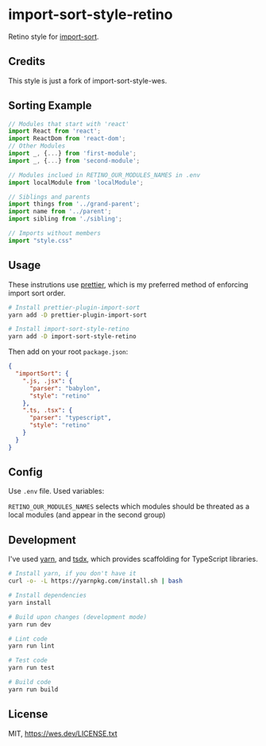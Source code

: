 # import-sort-style-retino

Retino style for [import-sort](https://github.com/renke/import-sort).

## Credits

This style is just a fork of import-sort-style-wes.

## Sorting Example

```js
// Modules that start with 'react'
import React from 'react';
import ReactDom from 'react-dom';
// Other Modules
import _, {...} from 'first-module';
import _, {...} from 'second-module';

// Modules inclued in RETINO_OUR_MODULES_NAMES in .env
import localModule from 'localModule';

// Siblings and parents
import things from '../grand-parent';
import name from '../parent';
import sibling from './sibling';

// Imports without members
import "style.css"
```

## Usage

These instrutions use [prettier](https://prettier.io), which is my preferred
method of enforcing import sort order.

```sh
# Install prettier-plugin-import-sort
yarn add -D prettier-plugin-import-sort

# Install import-sort-style-retino
yarn add -D import-sort-style-retino
```

Then add on your root `package.json`:

```json
{
  "importSort": {
    ".js, .jsx": {
      "parser": "babylon",
      "style": "retino"
    },
    ".ts, .tsx": {
      "parser": "typescript",
      "style": "retino"
    }
  }
}
```

## Config

Use `.env` file. Used variables:

`RETINO_OUR_MODULES_NAMES` selects which modules should be threated as a local modules (and appear in the second group)

## Development

I've used [yarn](https://yarnpkg.com/en/), and
[tsdx](https://github.com/jaredpalmer/tsdx), which provides scaffolding for
TypeScript libraries.

```sh
# Install yarn, if you don't have it
curl -o- -L https://yarnpkg.com/install.sh | bash

# Install dependencies
yarn install

# Build upon changes (development mode)
yarn run dev

# Lint code
yarn run lint

# Test code
yarn run test

# Build code
yarn run build
```

## License

MIT, https://wes.dev/LICENSE.txt
